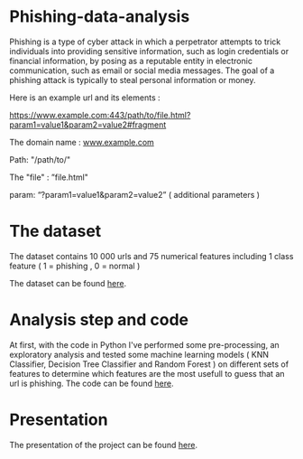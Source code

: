 # Phishing-data-analysis

Phishing is a type of cyber attack in which a perpetrator attempts to trick individuals into providing sensitive information, such as login credentials or financial information, by posing as a reputable entity in electronic communication, such as email or social media messages. 
The goal of a phishing attack is typically to steal personal information or money.

Here is an example url and its elements :

https://www.example.com:443/path/to/file.html?param1=value1&param2=value2#fragment

The domain name : www.example.com 

Path:  "/path/to/"

The "file" : ”file.html" 

param: “?param1=value1&param2=value2” ( additional parameters )

# The dataset

The dataset contains 10 000 urls and 75 numerical features including 1 class feature ( 1 = phishing , 0 = normal ) 

The dataset can be found [here](https://github.com/charlesahamed/Phishing-data-analysis/blob/main/Dataset%20for%20phishing%20detection.csv).

# Analysis step and code 

At first, with the code in Python I've performed some pre-processing, an exploratory analysis and tested some machine learning models ( KNN Classifier, Decision Tree Classifier and Random Forest ) on different sets of features to determine which features are the most usefull to guess that an url is phishing.
The code can be found [here](https://github.com/charlesahamed/Phishing-data-analysis/blob/main/Financial_Data_Analysis_Project_Charles_AHAMED.ipynb).

# Presentation

The presentation of the project can be found [here](https://docs.google.com/presentation/d/1M06Gd8PzId6Wh6xDnk3oV543sHFI8J_ZeWNEc8L_fug/edit?usp=sharing).
